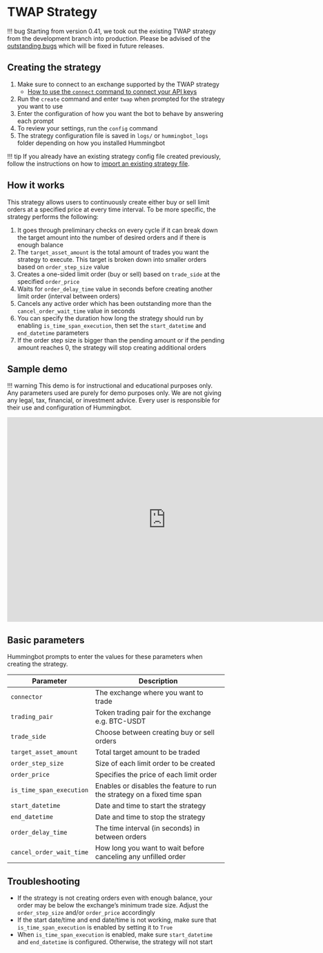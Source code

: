 # TWAP Strategy

!!! bug
    Starting from version 0.41, we took out the existing TWAP strategy from the development branch into production. Please be advised of the [outstanding bugs](https://github.com/CoinAlpha/hummingbot/issues?q=is%3Aissue+is%3Aopen++in%3Atitle+TWAP+label%3Abug) which will be fixed in future releases.

## Creating the strategy

1. Make sure to connect to an exchange supported by the TWAP strategy
   - [How to use the `connect` command to connect your API keys](/operation/connect-exchange)
2. Run the `create` command and enter `twap` when prompted for the strategy you want to use
3. Enter the configuration of how you want the bot to behave by answering each prompt
4. To review your settings, run the `config` command
5. The strategy configuration file is saved in `logs/` or `hummingbot_logs` folder depending on how you installed Hummingbot

!!! tip
    If you already have an existing strategy config file created previously, follow the instructions on how to [import an existing strategy file](https://docs.hummingbot.io/operation/config-files/#import-an-existing-strategy-file).

## How it works

This strategy allows users to continuously create either buy or sell limit orders at a specified price at every time interval. To be more specific, the strategy performs the following:

1. It goes through preliminary checks on every cycle if it can break down the target amount into the number of desired orders and if there is enough balance
2. The `target_asset_amount` is the total amount of trades you want the strategy to execute. This target is broken down into smaller orders based on `order_step_size` value
3. Creates a one-sided limit order (buy or sell) based on `trade_side` at the specified `order_price`
4. Waits for `order_delay_time` value in seconds before creating another limit order (interval between orders)
5. Cancels any active order which has been outstanding more than the `cancel_order_wait_time` value in seconds
6. You can specify the duration how long the strategy should run by enabling `is_time_span_execution`, then set the `start_datetime` and `end_datetime` parameters
7. If the order step size is bigger than the pending amount or if the pending amount reaches 0, the strategy will stop creating additional orders

## Sample demo

!!! warning
    This demo is for instructional and educational purposes only. Any parameters used are purely for demo purposes only. We are not giving any legal, tax, financial, or investment advice. Every user is responsible for their use and configuration of Hummingbot.

<iframe width="733" height="474" src="https://www.loom.com/embed/8b36e590272c479fa0ccf69b011433e1" frameborder="0" allow="accelerometer; autoplay; encrypted-media; gyroscope; picture-in-picture" allowfullscreen></iframe>

## Basic parameters

Hummingbot prompts to enter the values for these parameters when creating the strategy.

| Parameter                | Description                                                              |
| ------------------------ | ------------------------------------------------------------------------ |
| `connector`              | The exchange where you want to trade                                     |
| `trading_pair`           | Token trading pair for the exchange e.g. BTC-USDT                        |
| `trade_side`             | Choose between creating buy or sell orders                               |
| `target_asset_amount`    | Total target amount to be traded                                         |
| `order_step_size`        | Size of each limit order to be created                                   |
| `order_price`            | Specifies the price of each limit order                                  |
| `is_time_span_execution` | Enables or disables the feature to run the strategy on a fixed time span |
| `start_datetime`         | Date and time to start the strategy                                      |
| `end_datetime`           | Date and time to stop the strategy                                       |
| `order_delay_time`       | The time interval (in seconds) in between orders                         |
| `cancel_order_wait_time` | How long you want to wait before canceling any unfilled order            |

## Troubleshooting

- If the strategy is not creating orders even with enough balance, your order may be below the exchange’s minimum trade size. Adjust the `order_step_size` and/or `order_price` accordingly
- If the start date/time and end date/time is not working, make sure that `is_time_span_execution` is enabled by setting it to `True`
- When `is_time_span_execution` is enabled, make sure `start_datetime` and `end_datetime` is configured. Otherwise, the strategy will not start
